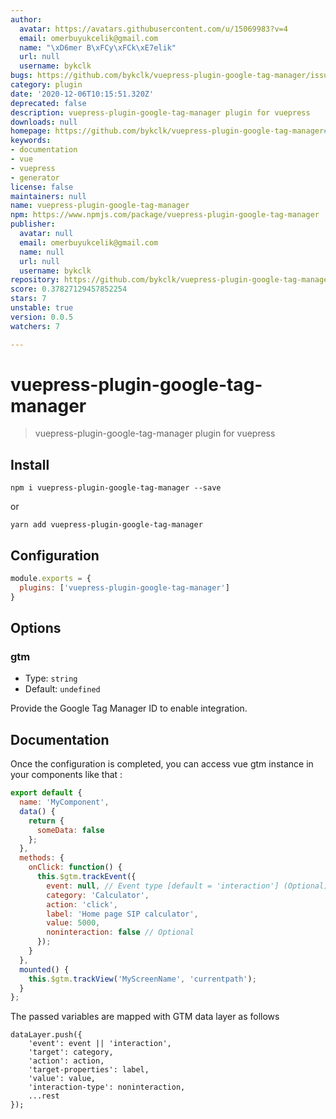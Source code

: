```yaml
---
author:
  avatar: https://avatars.githubusercontent.com/u/15069983?v=4
  email: omerbuyukcelik@gmail.com
  name: "\xD6mer B\xFCy\xFCk\xE7elik"
  url: null
  username: bykclk
bugs: https://github.com/bykclk/vuepress-plugin-google-tag-manager/issues
category: plugin
date: '2020-12-06T10:15:51.320Z'
deprecated: false
description: vuepress-plugin-google-tag-manager plugin for vuepress
downloads: null
homepage: https://github.com/bykclk/vuepress-plugin-google-tag-manager#readme
keywords:
- documentation
- vue
- vuepress
- generator
license: false
maintainers: null
name: vuepress-plugin-google-tag-manager
npm: https://www.npmjs.com/package/vuepress-plugin-google-tag-manager
publisher:
  avatar: null
  email: omerbuyukcelik@gmail.com
  name: null
  url: null
  username: bykclk
repository: https://github.com/bykclk/vuepress-plugin-google-tag-manager
score: 0.37827129457852254
stars: 7
unstable: true
version: 0.0.5
watchers: 7

---
```


# vuepress-plugin-google-tag-manager

> vuepress-plugin-google-tag-manager plugin for vuepress

## Install

```
npm i vuepress-plugin-google-tag-manager --save
```
or
```
yarn add vuepress-plugin-google-tag-manager
```

## Configuration

```javascript
module.exports = {
  plugins: ['vuepress-plugin-google-tag-manager'] 
}
```

## Options

### gtm

- Type: `string`
- Default: `undefined`

Provide the Google Tag Manager ID to enable integration.

## Documentation

Once the configuration is completed, you can access vue gtm instance in your components like that :

```javascript
export default {
  name: 'MyComponent',
  data() {
    return {
      someData: false
    };
  },
  methods: {
    onClick: function() {
      this.$gtm.trackEvent({
        event: null, // Event type [default = 'interaction'] (Optional)
        category: 'Calculator',
        action: 'click',
        label: 'Home page SIP calculator',
        value: 5000,
        noninteraction: false // Optional
      });
    }
  },
  mounted() {
    this.$gtm.trackView('MyScreenName', 'currentpath');
  }
};
```

The passed variables are mapped with GTM data layer as follows

```
dataLayer.push({
	'event': event || 'interaction',
	'target': category,
	'action': action,
	'target-properties': label,
	'value': value,
	'interaction-type': noninteraction,
	...rest
});
```